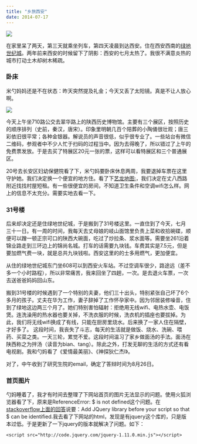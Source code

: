 ```yaml
---
title: "乡旅西安"
date: 2014-07-17
---
```


![](http://img1.lvyou114.com/MapMax/13/20101212103827.jpg)

在家里呆了两天，第三天就乘坐列车，第四天凌晨到达西安。住在西安西南的[绿地世纪城](http://j.map.baidu.com/0jM1t)。两年前来西安的时候留下了阴影：西安的七月太热了。我很不满意炎热的城市打动土木却树木稀疏。


### 卧床
米勺妈妈还是不在状态：昨天突然提及礼金；今天又丢了太阳镜。真是不让人放心啊。

![](http://www.sxhm.com/UploadFiles/2009/09/200909211203331018.jpg)

今天上午坐710路公交去翠华路上的陕西历史博物馆。主要有三个展区，按照历史的顺序排列（史前，秦汉，唐宋）。印象里明朝几百个陪葬的小陶俑很壮观；唐三彩依旧很平常；各种金银器。解说员的声音很低，似乎很专业了。一些站台有微信二维码，参观者中不少人忙于扫码的过程当中。因为去得晚了，所以错过了上午的免费票发放。于是去买了特展区20元一张的票，这样可以看特展区和三个普通展区。

20号去长安区妇幼保健院看了下，米勺妈要卧床休息两周，我要退掉车票在这里守护她。我们决定换一个便宜的地方住。看了下[艺龙地图:](http://hotel.elong.com/search/listmap_cn_2701.html?AreaId=270118&HighPrice=150#?)，我们决定在丈八西路附近找找村屋短租。有一些很便宜的房间，不知道卫生条件和空调wifi怎么样。网上的信息不太充分。需要实地去看一下。

### 31号楼
后来却决定还是住绿地世纪城，于是搬到了31号楼这里。一直住到了今天，七月三十一日。有一周的时间，我每天去丈母娘的岐山面馆里负责上菜和收拾碗碟，顺便可以蹭一顿正宗可口的陕西大碗面，吃过了炒拉条、浆水面等。需要坐261沿着锦业路走到三环边上的锦尚名城。打车的话需要九块钱。车费其实是7.5元，但是要加燃气费一块，就是总共九块钱啦。西安这里的的士多用燃气，更加便宜。

从住的绿地世纪城东门坐608可以到西安火车站。不过空调车很少，路途远（差不多一个小时路程），所以非常痛苦，我来回坐了四趟，一次。是去退火车票，一次去送爸爸妈妈回山东。

搬到31号楼的时候遇到了一个特别的夫妻，他们三十出头，特别紧张自己坏了6个多月的孩子。丈夫在华为工作，妻子辞掉了工作怀孕家中。因为邻居装修噪音，住到了绿地这边两三个月了。她们特别害怕辐射：拒绝用无线wifi、电热水壶、电饭煲。连洗澡用的热水器也要关掉，不洗衣服的时候，洗衣机的插座也要拔掉。为此，我们将无线wifi换成了有线，只能在厨房里烧水。后来换了一家人住在隔壁，才好多了。
这段时间，我丧失了斗志，每天的生活就是做饭、烧水、洗碗、喂药、买菜之类。一天三轮，累觉不爱。这段时间温习了家乡做面汤的手法。面汤在陕西称之为拌汤（读音为bian、tang）。除此之外，打发无聊的生活的方式还有看电视剧。我和勺妈看了《爱情最美丽》、《神探狄仁杰I》。

对了，中午收到了研究生院的email，确定了答辩时间为8月26日。

### 首页图片
勺妈睡着了，我才有时间去整理了下网站首页的图片无法显示的问题。使用火狐浏览器看了下，原来是ReferenceError: $ is not defined这个问题。在[stackoverflow上面的回答](http://stackoverflow.com/questions/22268881/referenceerror-is-not-defined)说要：Add JQuery library before your script so that $ can be identified.我去看了下网站的html，发现是有jquery这个库的，只是版本过低。于是更新了一下jquery的版本就解决了问题。如下：

    <script src="http://code.jquery.com/jquery-1.11.0.min.js"></script>
